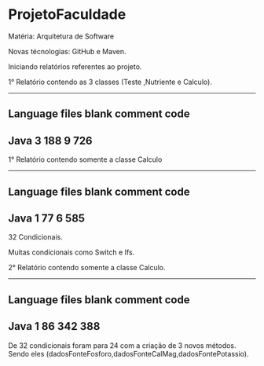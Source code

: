 # ProjetoFaculdade

Matéria: Arquitetura de Software

Novas técnologias: GitHub e Maven.

Iniciando relatórios referentes ao projeto.

1° Relatório contendo as 3 classes (Teste ,Nutriente e Calculo).

-------------------------------------------------------------------------------
Language                     files          blank        comment           code
-------------------------------------------------------------------------------
Java                           3             188            9               726
-------------------------------------------------------------------------------

1° Relatório contendo somente a classe Calculo

-------------------------------------------------------------------------------
Language                     files          blank        comment           code
-------------------------------------------------------------------------------
Java                           1             77             6               585
-------------------------------------------------------------------------------
32 Condicionais.


Muitas condicionais como Switch e Ifs.

2° Relatório contendo somente a classe Calculo.

-------------------------------------------------------------------------------
Language                     files          blank        comment           code
-------------------------------------------------------------------------------
Java                             1             86            342            388
-------------------------------------------------------------------------------
De 32 condicionais foram para 24 com a criação de 3 novos métodos.
Sendo eles (dadosFonteFosforo,dadosFonteCalMag,dadosFontePotassio).

